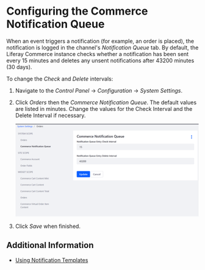 # Configuring the Commerce Notification Queue

When an event triggers a notification (for example, an order is placed), the notification is logged in the channel's _Notification Queue_ tab. By default, the Liferay Commerce instance checks whether a notification has been sent every 15 minutes and deletes any unsent notifications after 43200 minutes (30 days).

To change the _Check_ and _Delete_ intervals:

1. Navigate to the _Control Panel_ → _Configuration_ → _System Settings_.
1. Click _Orders_ then the _Commerce Notification Queue_. The default values are listed in minutes. Change the values for the Check Interval and the Delete Interval if necessary.

    ![Changing Intervals](./configuring-the-commerce-notification-queue/images/01.png)

1. Click _Save_ when finished.

## Additional Information

-   [Using Notification Templates](./using-notification-templates.md)

